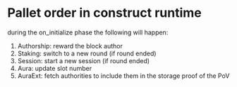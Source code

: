 # Pallet order in construct runtime

during the on_initialize phase the following will happen:

1. Authorship: reward the block author
2. Staking: switch to a new round (if round ended)
3. Session: start a new session (if round ended)
4. Aura: update slot number
5. AuraExt: fetch authorities to include them in the storage proof of the PoV
